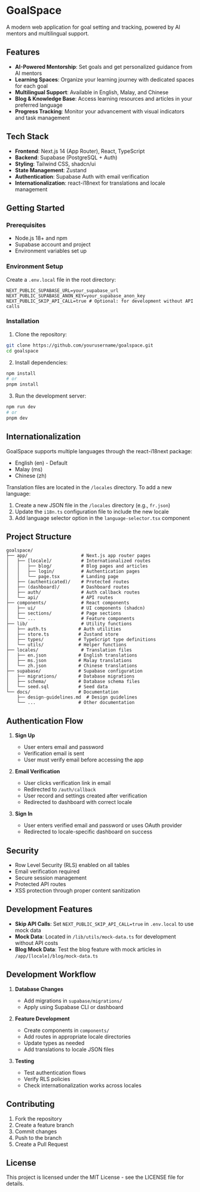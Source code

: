 # GoalSpace

A modern web application for goal setting and tracking, powered by AI mentors and multilingual support.

## Features

- **AI-Powered Mentorship**: Set goals and get personalized guidance from AI mentors
- **Learning Spaces**: Organize your learning journey with dedicated spaces for each goal
- **Multilingual Support**: Available in English, Malay, and Chinese
- **Blog & Knowledge Base**: Access learning resources and articles in your preferred language
- **Progress Tracking**: Monitor your advancement with visual indicators and task management

## Tech Stack

- **Frontend**: Next.js 14 (App Router), React, TypeScript
- **Backend**: Supabase (PostgreSQL + Auth)
- **Styling**: Tailwind CSS, shadcn/ui
- **State Management**: Zustand
- **Authentication**: Supabase Auth with email verification
- **Internationalization**: react-i18next for translations and locale management

## Getting Started

### Prerequisites

- Node.js 18+ and npm
- Supabase account and project
- Environment variables set up

### Environment Setup

Create a `.env.local` file in the root directory:

```env
NEXT_PUBLIC_SUPABASE_URL=your_supabase_url
NEXT_PUBLIC_SUPABASE_ANON_KEY=your_supabase_anon_key
NEXT_PUBLIC_SKIP_API_CALL=true # Optional: for development without API calls
```

### Installation

1. Clone the repository:
```bash
git clone https://github.com/yourusername/goalspace.git
cd goalspace
```

2. Install dependencies:
```bash
npm install
# or
pnpm install
```

3. Run the development server:
```bash
npm run dev
# or
pnpm dev
```

## Internationalization

GoalSpace supports multiple languages through the react-i18next package:

- English (en) - Default
- Malay (ms) 
- Chinese (zh)

Translation files are located in the `/locales` directory. To add a new language:

1. Create a new JSON file in the `/locales` directory (e.g., `fr.json`)
2. Update the `i18n.ts` configuration file to include the new locale
3. Add language selector option in the `language-selector.tsx` component

## Project Structure

```
goalspace/
├── app/                    # Next.js app router pages
│   ├── [locale]/           # Internationalized routes
│   │   ├── blog/           # Blog pages and articles
│   │   ├── login/          # Authentication pages
│   │   └── page.tsx        # Landing page
│   ├── (authenticated)/    # Protected routes
│   ├── (dashboard)/        # Dashboard routes
│   ├── auth/               # Auth callback routes
│   └── api/                # API routes
├── components/             # React components
│   ├── ui/                 # UI components (shadcn)
│   ├── sections/           # Page sections
│   └── ...                 # Feature components
├── lib/                    # Utility functions
│   ├── auth.ts            # Auth utilities
│   ├── store.ts           # Zustand store
│   ├── types/             # TypeScript type definitions
│   └── utils/             # Helper functions
├── locales/                # Translation files
│   ├── en.json            # English translations
│   ├── ms.json            # Malay translations
│   └── zh.json            # Chinese translations
├── supabase/              # Supabase configuration
│   ├── migrations/        # Database migrations
│   ├── schema/            # Database schema files
│   └── seed.sql           # Seed data
└── docs/                  # Documentation
    ├── design-guidelines.md  # Design guidelines
    └── ...                # Other documentation
```

## Authentication Flow

1. **Sign Up**
   - User enters email and password
   - Verification email is sent
   - User must verify email before accessing the app

2. **Email Verification**
   - User clicks verification link in email
   - Redirected to `/auth/callback`
   - User record and settings created after verification
   - Redirected to dashboard with correct locale

3. **Sign In**
   - User enters verified email and password or uses OAuth provider
   - Redirected to locale-specific dashboard on success

## Security

- Row Level Security (RLS) enabled on all tables
- Email verification required
- Secure session management
- Protected API routes
- XSS protection through proper content sanitization

## Development Features

- **Skip API Calls**: Set `NEXT_PUBLIC_SKIP_API_CALL=true` in `.env.local` to use mock data
- **Mock Data**: Located in `/lib/utils/mock-data.ts` for development without API costs
- **Blog Mock Data**: Test the blog feature with mock articles in `/app/[locale]/blog/mock-data.ts`

## Development Workflow

1. **Database Changes**
   - Add migrations in `supabase/migrations/`
   - Apply using Supabase CLI or dashboard

2. **Feature Development**
   - Create components in `components/`
   - Add routes in appropriate locale directories
   - Update types as needed
   - Add translations to locale JSON files

3. **Testing**
   - Test authentication flows
   - Verify RLS policies
   - Check internationalization works across locales

## Contributing

1. Fork the repository
2. Create a feature branch
3. Commit changes
4. Push to the branch
5. Create a Pull Request

## License

This project is licensed under the MIT License - see the LICENSE file for details.